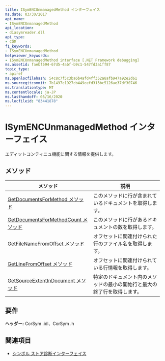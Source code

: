 ```yaml
---
title: ISymENCUnmanagedMethod インターフェイス
ms.date: 03/30/2017
api_name:
- ISymENCUnmanagedMethod
api_location:
- diasymreader.dll
api_type:
- COM
f1_keywords:
- ISymENCUnmanagedMethod
helpviewer_keywords:
- ISymENCUnmanagedMethod interface [.NET Framework debugging]
ms.assetid: faebf594-67d5-4abf-b9c1-547fd3a1ff87
topic_type:
- apiref
ms.openlocfilehash: 54c8c7f5c3ba6b4afd4ff352a8afb947a92e2d61
ms.sourcegitcommit: 7b1497c1927cb449cefd313bc5126ae37df30746
ms.translationtype: MT
ms.contentlocale: ja-JP
ms.lasthandoff: 05/16/2020
ms.locfileid: "83441878"
---
```

# <a name="isymencunmanagedmethod-interface"></a>ISymENCUnmanagedMethod インターフェイス
エディットコンティニュ機能に関する情報を提供します。  
  
## <a name="methods"></a>メソッド  
  
|メソッド|説明|  
|------------|-----------------|  
|[GetDocumentsForMethod メソッド](isymencunmanagedmethod-getdocumentsformethod-method.md)|このメソッドに行が含まれているドキュメントを取得します。|  
|[GetDocumentsForMethodCount メソッド](isymencunmanagedmethod-getdocumentsformethodcount-method.md)|このメソッドに行があるドキュメントの数を取得します。|  
|[GetFileNameFromOffset メソッド](isymencunmanagedmethod-getfilenamefromoffset-method.md)|オフセットに関連付けられた行のファイル名を取得します。|  
|[GetLineFromOffset メソッド](isymencunmanagedmethod-getlinefromoffset-method.md)|オフセットに関連付けられている行情報を取得します。|  
|[GetSourceExtentInDocument メソッド](isymencunmanagedmethod-getsourceextentindocument-method.md)|特定のドキュメント内のメソッドの最小の開始行と最大の終了行を取得します。|  
  
## <a name="requirements"></a>要件  
 **ヘッダー:** CorSym .idl、CorSym .h  
  
## <a name="see-also"></a>関連項目

- [シンボル ストア診断インターフェイス](diagnostics-symbol-store-interfaces.md)
